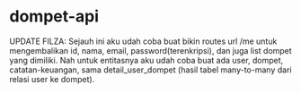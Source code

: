 # dompet-api
UPDATE FILZA:
Sejauh ini aku udah coba buat bikin routes url /me untuk mengembalikan id, nama, email, password(terenkripsi), dan juga list dompet yang dimiliki. Nah untuk entitasnya aku udah coba buat ada user, dompet, catatan-keuangan, sama detail_user_dompet (hasil tabel many-to-many dari relasi user ke dompet). 
